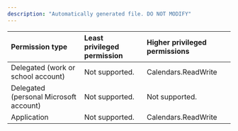 ```yaml
---
description: "Automatically generated file. DO NOT MODIFY"
---
```


|Permission type|Least privileged permission|Higher privileged permissions|
|:---|:---|:---|
|Delegated (work or school account)|Not supported.|Calendars.ReadWrite|
|Delegated (personal Microsoft account)|Not supported.|Not supported.|
|Application|Not supported.|Calendars.ReadWrite|

